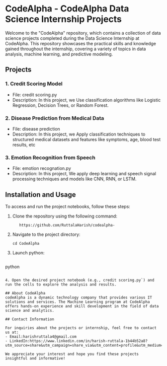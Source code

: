 
# CodeAlpha - CodeAlpha Data Science Internship Projects

Welcome to the "CodeAlpha" repository, which contains a collection of data science projects completed during the Data Science Internship at CodeAlpha. This repository showcases the practical skills and knowledge gained throughout the internship, covering a variety of topics in data analysis, machine learning, and predictive modeling.

## Projects

### 1. Credit Scoring Model 
- File: credit scoring.py
- Description: In this project, we Use classification algorithms like Logistic Regression, Decision Trees, or Random Forest.

### 2.  Disease Prediction from Medical Data 
- File: disease prediction
- Description: In this project, we Apply classification techniques to structured medical datasets and features like symptoms, age, blood test results, etc

### 3.  Emotion Recognition from Speech
- File: emotion recognation.py
- Description:  In this project, We apply deep learning and speech signal processing techniques and models like CNN, RNN, or LSTM. 
## Installation and Usage

To access and run the project notebooks, follow these steps:

1. Clone the repository using the following command:
   ```
      https://github.com/RuttalaHarish/codealpha-
   ```

2. Navigate to the project directory:
   ```
   cd CodeAlpha
   ```

3. Launch python:
   ```
  python
   ```

4. Open the desired project notebook (e.g., credit scoring.py`) and run the cells to explore the analysis and results.

## About CodeAlpha
codeAlpha is a dynamic technology company that provides various IT solutions and services. The Machine Learning program at CodeAlpha offers hands-on experience and skill development in the field of data science and analytics.

## Contact Information

For inquiries about the projects or internship, feel free to contact us at:
- Email:harishruttala4@gmail.com
- LinkedIn:https://www.linkedin.com/in/harish-ruttala-1b44b52a8?utm_source=share&utm_campaign=share_via&utm_content=profile&utm_medium=android_app

We appreciate your interest and hope you find these projects insightful and informative!
```
